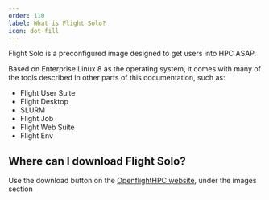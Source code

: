 ```yaml
---
order: 110
label: What is Flight Solo?
icon: dot-fill
---
```


Flight Solo is a preconfigured image designed to get users into HPC ASAP. 

Based on Enterprise Linux 8 as the operating system, it comes with many of the tools described in other parts of this documentation, such as:
- Flight User Suite
- Flight Desktop
- SLURM
- Flight Job
- Flight Web Suite
- Flight Env


## Where can I download Flight Solo?

Use the download button on the [OpenflightHPC website](https://www.openflighthpc.org/), under the images section